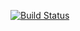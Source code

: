 [![Build Status](https://travis-ci.org/panakour/pkscraper.svg?branch=master)](https://travis-ci.org/panakour/pkscraper)
